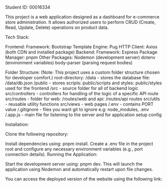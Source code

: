 Student ID: 00016334

This project is a web application designed as a dashboard for e-commerce store administration. It allows authorized users to perform CRUD (Create, Read, Update, Delete) operations on product data.

Tech Stack:

Frontend:
Framework: Bootstrap
Template Engine: Pug
HTTP Client: Axios (both CDN and installed package)
Backend:
Framework: Express
Package Manager: pnpm
Other Packages:
Nodemon (development server)
dotenv (environment variables)
body-parser (parsing request bodies)

Folder Structure:
(Note: This project uses a custom folder structure chosen for developer comfort.)
root-directory:
/data - stores the database file: /data/db.json
/public - stores scripts: public/scripts and styles: public/styles used for the frontend
/src - source folder for all of backend logic
src/controllers - controllers for handling of the logic of a specific API route
src/routes - folder for web: /routes/web and api: /routes/api routes
src/utils - reusable utility functions
src/views - web pages
/.env - contains PORT value
/.gitignore - files you want git to ignore e.g: node_modules, .env
/.app.js - main file for listening to the server and for application setup config

Installation:

Clone the following repository:

Install dependencies using: pnpm install.
Create a .env file in the project root and configure any necessary environment variables (e.g., port connection details).
Running the Application:

Start the development server using: pnpm dev. This will launch the application using Nodemon and automatically restart upon file changes.

You can access the deployed version of the website using the following link:
